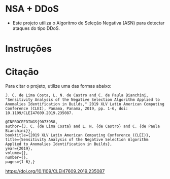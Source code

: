 # NSA + DDoS
* Este projeto utiliza o Algoritmo de Seleção Negativa (ASN) para detectar ataques do tipo DDoS.

# Instruções


# Citação
Para citar o projeto, utilize uma das formas abaixo:
```
J. C. de Lima Costa, L. N. de Castro and C. de Paula Bianchini, "Sensitivity Analysis of the Negative Selection Algorithm Applied to Anomalies Identification in Builds," 2019 XLV Latin American Computing Conference (CLEI), Panama, Panama, 2019, pp. 1-6, doi: 10.1109/CLEI47609.2019.235087.
```

```
@INPROCEEDINGS{9073958,
author={J. C. {de Lima Costa} and L. N. {de Castro} and C. {de Paula Bianchini}},
booktitle={2019 XLV Latin American Computing Conference (CLEI)},
title={Sensitivity Analysis of the Negative Selection Algorithm Applied to Anomalies Identification in Builds},
year={2019},
volume={},
number={},
pages={1-6},}
```
https://doi.org/10.1109/CLEI47609.2019.235087
